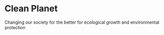 # Clean Planet
Changing our society for the better for ecological growth and environmental protection
